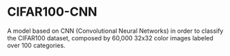 # CIFAR100-CNN
A model based on CNN (Convolutional Neural Networks) in order to classify the CIFAR100 dataset, composed by 60,000 32x32 color images labeled over 100 categories.
